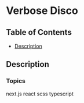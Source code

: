 # Verbose Disco


## Table of Contents


- [Description](#description)

## Description


### Topics
next.js react scss typescript


